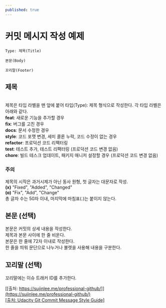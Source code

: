 ```yaml
---
published: true
---
```

# 커밋 메시지 작성 예제

~~~
Type: 제목(Title)

본문(Body)

꼬리말(Footer)
~~~

## 제목
<br>제목은 타입 라벨을 맨 앞에 붙어 타입(Type): 제목 형식으로 작성한다. 각 타입 라벨은 아래와 같다.
<br>**feat**:     새로운 기능을 추가할 경우
<br>**fix**:      버그를 고친 경우
<br>**docs**:     문서 수정한 경우
<br>**style**:    코드 포맷 변경, 세미 콜론 누락, 코드 수정이 없는 경우
<br>**refactor**: 프로덕션 코드 리팩터링
<br>**test**:     테스트 추가, 테스트 리팩터링 (프로덕션 코드 변경 없음)
<br>**chore**:    빌드 테스크 업데이트, 패키지 매니저 설정할 경우 (프로덕션 코드 변경 없음)

### 주의
제목의 시작은 과거시제가 아닌 동사 원형, 첫 글자는 대문자로 작성.
<br>**(x)** "Fixed", "Added", "Changed"
<br>**(o)** "Fix", "Add", "Change"
<br>총 글자 수는 50자 이내, 마지막에 마침표(.)는 붙이지 않는다.

## 본문 (선택)
본문은 커밋의 상세 내용을 작성한다.
<br>제목과 본문 사이에 한 줄 비운다.
<br>본문은 한 줄에 72자 이내로 작성한다.
<br>한 줄을 띄워 문단으로 나누거나 불렛을 사용해 내용을 구분한다.

## 꼬리말 (선택)
꼬리말에는 이슈 트래커 ID를 추가한다.

[[출처: https://sujinlee.me/professional-github/]](https://sujinlee.me/professional-github/)<br>
[[출처: Udacity Git Commit Message Style Guide]](https://udacity.github.io/git-styleguide/)
